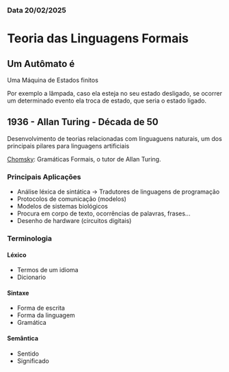 ### Data 20/02/2025

# Teoria das Linguagens Formais
## Um Autômato é 
  <p> Uma Máquina de Estados finitos </p>
  <p> Por exemplo a lâmpada, caso ela esteja no seu estado desligado, se ocorrer um determinado evento ela troca de estado, que seria o estado ligado. </p>
  
## 1936 - Allan Turing - Década de 50
  <p> Desenvolvimento de teorias relacionadas com linguaguens naturais, um dos principais pilares para linguagens artificiais</p>
  <p> <a href="[https://example.com](https://brasilescola.uol.com.br/biografia/noam-chomsky.htm)">Chomsky</a>: Gramáticas Formais, o tutor de Allan Turing. </p>

### Principais Aplicações
<ul>
  <li> Análise léxica de sintática -> Tradutores de linguagens de programação </li>
  <li> Protocolos de comunicação (modelos) </li>
  <li> Modelos de sistemas biológicos </li>
  <li> Procura em corpo de texto, ocorrências de palavras, frases... </li>
  <li> Desenho de hardware (circuitos digitais) </li>
</ul>

### Terminologia 
#### Léxico
<ul>
  <li> Termos de um idioma </li>
  <li> Dicionario </li>
</ul>

#### Sintaxe
<ul>
  <li> Forma de escrita </li>
  <li> Forma da linguagem </li>
  <li> Gramática </li>
</ul>

#### Semântica
<ul>
  <li> Sentido </li>
  <li> Significado </li>
</ul>
